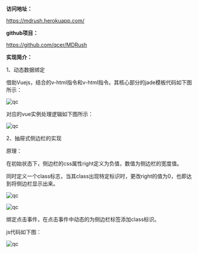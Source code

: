 **访问地址：**

https://mdrush.herokuapp.com/

**github项目：**

https://github.com/qcer/MDRush

**实现简介：**

1、动态数据绑定

借助Vuejs，结合的v-html指令和v-html指令。其核心部分的jade模板代码如下图所示：

![qc](https://qcer.github.io/blog/images_blog/mdrush/004.png)

对应的vue实例处理逻辑如下图所示：

![qc](https://qcer.github.io/blog/images_blog/mdrush/005.png)

2、抽屉式侧边栏的实现

原理：

在初始状态下，侧边栏的css属性right定义为负值，数值为侧边栏的宽度值。

同时定义一个class标志，当其class出现特定标识时，更改right的值为0，也即达到将侧边栏显示出来。

![qc](https://qcer.github.io/blog/images_blog/mdrush/002.png)

![qc](https://qcer.github.io/blog/images_blog/mdrush/001.png)


绑定点击事件，在点击事件中动态的为侧边栏标签添加class标识。

js代码如下图：

![qc](https://qcer.github.io/blog/images_blog/mdrush/003.png)

